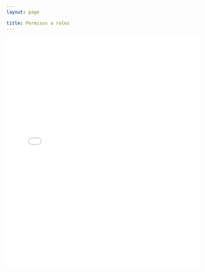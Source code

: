 ```yaml
---
layout: page

title: Permisos a roles 
---
```



<embed src="{{site.baseurl}}/public/.pdf" type="application/pdf" width="100%" height="600px" />